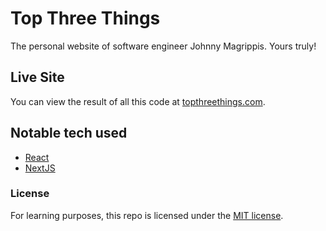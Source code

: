 # Top Three Things

The personal website of software engineer Johnny Magrippis. Yours truly!

## Live Site

You can view the result of all this code at
[topthreethings.com](https://topthreethings.com).

## Notable tech used

- [React]
- [NextJS]

[react]: https://facebook.github.io/react/ "It's kind of a big deal"
[nextjs]: https://nextjs.org/ 'Isomorphic React framework'

### License

For learning purposes, this repo is licensed under the [MIT license][].

[mit license]: http://opensource.org/licenses/MIT "Everyone's favourite license"
